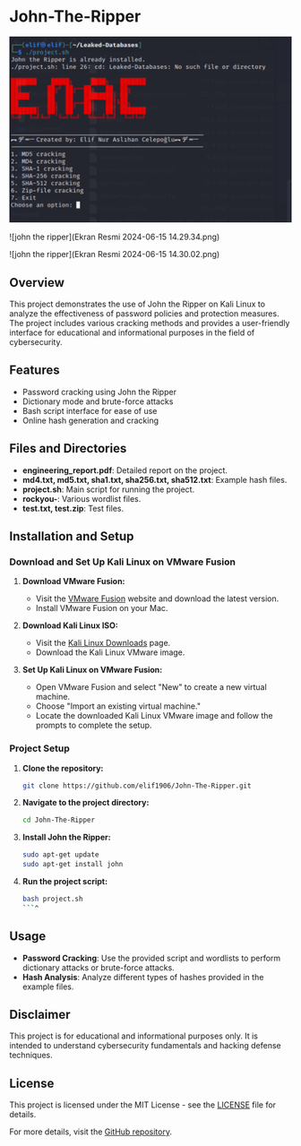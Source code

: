 # John-The-Ripper


![john the ripper](png.png)


![john the ripper](Ekran Resmi 2024-06-15 14.29.34.png)



![john the ripper](Ekran Resmi 2024-06-15 14.30.02.png)


## Overview
This project demonstrates the use of John the Ripper on Kali Linux to analyze the effectiveness of password policies and protection measures. The project includes various cracking methods and provides a user-friendly interface for educational and informational purposes in the field of cybersecurity.

## Features
- Password cracking using John the Ripper
- Dictionary mode and brute-force attacks
- Bash script interface for ease of use
- Online hash generation and cracking

## Files and Directories
- **engineering_report.pdf**: Detailed report on the project.
- **md4.txt, md5.txt, sha1.txt, sha256.txt, sha512.txt**: Example hash files.
- **project.sh**: Main script for running the project.
- **rockyou-**: Various wordlist files.
- **test.txt, test.zip**: Test files.

## Installation and Setup

### Download and Set Up Kali Linux on VMware Fusion
1. **Download VMware Fusion:**
    - Visit the [VMware Fusion](https://www.vmware.com/products/fusion.html) website and download the latest version.
    - Install VMware Fusion on your Mac.

2. **Download Kali Linux ISO:**
    - Visit the [Kali Linux Downloads](https://www.kali.org/get-kali/#kali-virtual-machines) page.
    - Download the Kali Linux VMware image.

3. **Set Up Kali Linux on VMware Fusion:**
    - Open VMware Fusion and select "New" to create a new virtual machine.
    - Choose "Import an existing virtual machine."
    - Locate the downloaded Kali Linux VMware image and follow the prompts to complete the setup.

### Project Setup
1. **Clone the repository:**
    ```sh
    git clone https://github.com/elif1906/John-The-Ripper.git
    ```
2. **Navigate to the project directory:**
    ```sh
    cd John-The-Ripper
    ```
3. **Install John the Ripper:**
    ```sh
    sudo apt-get update
    sudo apt-get install john
    ```
4. **Run the project script:**
    ```sh
    bash project.sh
    ```^

## Usage
- **Password Cracking**: Use the provided script and wordlists to perform dictionary attacks or brute-force attacks.
- **Hash Analysis**: Analyze different types of hashes provided in the example files.

## Disclaimer
This project is for educational and informational purposes only. It is intended to understand cybersecurity fundamentals and hacking defense techniques.

## License
This project is licensed under the MIT License - see the [LICENSE](LICENSE) file for details.

For more details, visit the [GitHub repository](https://github.com/elif1906/John-The-Ripper).
